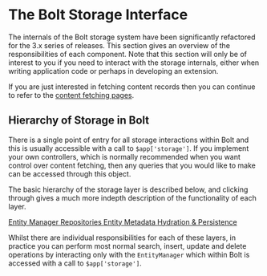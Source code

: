 The Bolt Storage Interface
==========================

The internals of the Bolt storage system have been significantly refactored for
the 3.x series of releases. This section gives an overview of the
responsibilities of each component. Note that this section will only be of
interest to you if you need to interact with the storage internals, either when
writing application code or perhaps in developing an extension.

If you are just interested in fetching content records then you can continue to
refer to the <a href="../content-fetching">content fetching pages</a>.

Hierarchy of Storage in Bolt
----------------------------

There is a single point of entry for all storage interactions within Bolt and
this is usually accessible with a call to `$app['storage']`. If you implement
your own controllers, which is normally recommended when you want control over
content fetching, then any queries that you would like to make can be accessed
through this object.

The basic hierarchy of the storage layer is described below, and clicking
through gives a much more indepth description of the functionality of each
layer.

<a class="button large expand docsintro layer" href="./entity-manager">
Entity Manager
</a>

<a class="button large expand docsintro layer" href="./repositories">
Repositories
</a>

<a class="button large expand docsintro layer" href="./entities">
Entity
</a>

<a class="button large expand docsintro layer" href="./entity-metadata">
Metadata
</a>

<a class="button large expand docsintro layer" href="./entity-transforms">
Hydration & Persistence
</a>

Whilst there are individual responsibilities for each of these layers, in
practice you can perform most normal search, insert, update and delete
operations by interacting only with the `EntityManager` which within Bolt is
accessed with a call to `$app['storage']`.